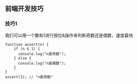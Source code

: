 
## 前端开发技巧

### 技巧1

我们可以用一个数和1进行按位&操作来判断奇数还是偶数，速度最快

```
function assert(n) {
	if (n & 1) {
	  console.log("n是奇数");
	} else {
	  console.log("n是偶数");
	}
}
assert(3); // "n是奇数"
```


